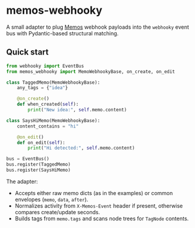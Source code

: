 
# memos-webhooky

A small adapter to plug [Memos](https://usememos.com/) webhook payloads into the
`webhooky` event bus with Pydantic-based structural matching.

## Quick start

```python
from webhooky import EventBus
from memos_webhooky import MemoWebhookyBase, on_create, on_edit

class TaggedMemo(MemoWebhookyBase):
    any_tags = {"idea"}

    @on_create()
    def when_created(self):
        print("New idea:", self.memo.content)

class SaysHiMemo(MemoWebhookyBase):
    content_contains = "hi"

    @on_edit()
    def on_edit(self):
        print("Hi detected:", self.memo.content)

bus = EventBus()
bus.register(TaggedMemo)
bus.register(SaysHiMemo)
```

The adapter:
- Accepts either raw memo dicts (as in the examples) or common envelopes (`memo`, `data`, `after`).
- Normalizes activity from `X-Memos-Event` header if present, otherwise compares create/update seconds.
- Builds tags from `memo.tags` and scans node trees for `TagNode` contents.
